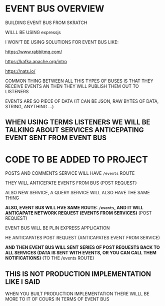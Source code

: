 # EVENT BUS OVERVIEW

BUILDING EVENT BUS FROM SKRATCH

WILLL BE USING expressjs

I WON'T BE USING SOLUTIONS FOR EVENT BUS LIKE:

<https://www.rabbitmq.com/>

<https://kafka.apache.org/intro>

<https://nats.io/>

COMMON THING BETWEEN ALL THIS TYPES OF BUSES IS THAT THEY RECEIVE EVENTS AN THEN THEY WILL PUBLISH THEM OUT TO LISTENERS

EVENTS ARE SO PIECE OF DATA (IT CAN BE JSON, RAW BYTES OF DATA, STRING, ANYTHING ...)

## WHEN USING TERMS LISTENERS WE WILL BE TALKING ABOUT SERVICES ANTICEPATING EVENT SENT FROM EVENT BUS

# CODE TO BE ADDED TO PROJECT

POSTS AND COMMENTS SERVICE WILL HAVE `/events` ROUTE

THEY WILL ANTICEPATE EVENTS FROM BUS (POST REQUEST)

ALSO NEW SERVICE, A QUERY SERVICE WILL ALSO HAVE THE SAME THING

**ALSO, EVENT BUS WILL HVE SAME ROUTE: `/events`, AND IT WILL ANTICAPATE NETWORK REQUEST (EVENTS FROM SERVICES)** (POST REQUEST)

EVENT BUS WILL BE PLIN EXPRESS APPLICATION

HE ANTICAPATES POST REQUEST (ANTICAPATES EVENT FROM SERVICE)

**AND THEN EVENT BUS WILL SENT SERIES OF POST REQUESTS BACK TO ALL SERVICES (DATA IS SENT WITH EVENTS, OR YOU CAN CALL THEM NOTIFICATIONS)** (TO THE /events ROUTE)

## THIS IS NOT PRODUCTION IMPLEMENTATION LIKE I SAID

WHEN YOU BUILT PRODUCTION IMPLEMENTATION THERE WILLL BE MORE TO IT OF COURS IN TERMS OF EVENT BUS
